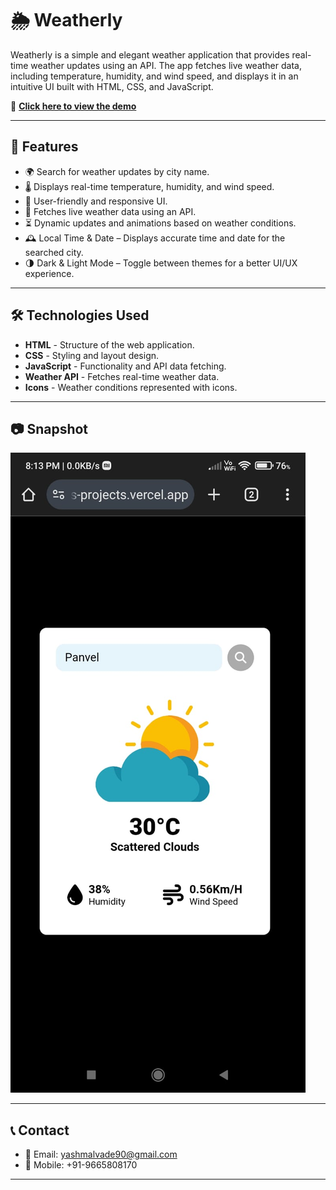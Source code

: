 # 🌦️ Weatherly

Weatherly is a simple and elegant weather application that provides real-time weather updates using an API. The app fetches live weather data, including temperature, humidity, and wind speed, and displays it in an intuitive UI built with HTML, CSS, and JavaScript.

🔗 [**Click here to view the demo**](https://weatherly-nsbn5f451-yash-malvades-projects.vercel.app/)


---

## 📌 Features
- 🌍 Search for weather updates by city name.
- 🌡️ Displays real-time temperature, humidity, and wind speed.
- 🎨 User-friendly and responsive UI.
- 📡 Fetches live weather data using an API.
- ⏳ Dynamic updates and animations based on weather conditions.
- 🕰️ Local Time & Date – Displays accurate time and date for the searched city.
- 🌗 Dark & Light Mode – Toggle between themes for a better UI/UX experience.

---

## 🛠️ Technologies Used
- **HTML** - Structure of the web application.
- **CSS** - Styling and layout design.
- **JavaScript** - Functionality and API data fetching.
- **Weather API** - Fetches real-time weather data.
- **Icons** - Weather conditions represented with icons.

---

## 📷 Snapshot
![Weatherly Screenshot](https://github.com/yashmalavade2002/Weatherly/blob/b82b03687a44fb3962a54c3bc3db9688e0fcc339/Snapshot.jpg)

---

## 📞 Contact
- 📧 Email: yashmalvade90@gmail.com  
- 📱 Mobile: +91-9665808170

---
